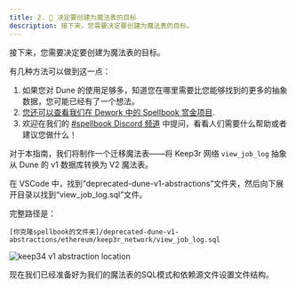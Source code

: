 ```yaml
---
title: 2. 🤔 决定要创建为魔法表的目标
description: 接下来，您需要决定要创建为魔法表的目标。
---
```


接下来，您需要决定要创建为魔法表的目标。

有几种方法可以做到这一点：

1. 如果您对 Dune 的使用足够多，知道您在哪里需要比您能够找到的更多的抽象数据，您可能已经有了一个想法。
2. [您还可以查看我们在 Dework 中的 Spellbook 赏金项目](https://app.dework.xyz/dune/spellbook-86233/overview).
3. 欢迎在我们的 [#spellbook Discord 频道](https://discord.com/channels/757637422384283659/999683200563564655) 中提问，看看人们需要什么帮助或者建议您做什么！

对于本指南，我们将制作一个迁移魔法表——将 Keep3r 网络 `view_job_log` 抽象从 Dune 的 v1 数据库转换为 V2 魔法表。

在 VSCode 中，找到“deprecated-dune-v1-abstractions”文件夹，然后向下展开目录以找到“view_job_log.sql”文件。

完整路径是：

`[你克隆spellbook的文件夹]/deprecated-dune-v1-abstractions/ethereum/keep3r_network/view_job_log.sql`

![keep34 v1 abstraction location](images/keep3r-v1-abstraction-location.jpg)

现在我们已经准备好为我们的魔法表的SQL模式和依赖源文件设置文件结构。